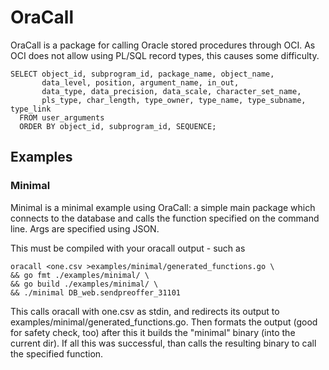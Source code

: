 # OraCall
OraCall is a package for calling Oracle stored procedures through OCI.
As OCI does not allow using PL/SQL record types, this causes some difficulty.

    SELECT object_id, subprogram_id, package_name, object_name,
           data_level, position, argument_name, in_out,
           data_type, data_precision, data_scale, character_set_name,
           pls_type, char_length, type_owner, type_name, type_subname, type_link
      FROM user_arguments
      ORDER BY object_id, subprogram_id, SEQUENCE;

## Examples
### Minimal
Minimal is a minimal example using OraCall: a simple main package which
connects to the database and calls the function specified on the command line.
Args are specified using JSON.

This must be compiled with your oracall output - such as

    oracall <one.csv >examples/minimal/generated_functions.go \
    && go fmt ./examples/minimal/ \
    && go build ./examples/minimal/ \
    && ./minimal DB_web.sendpreoffer_31101

This calls oracall with one.csv as stdin, and redirects its output to
examples/minimal/generated_functions.go.
Then formats the output (good for safety check, too)
after this it builds the "minimal" binary (into the current dir).
If all this was successful, than calls the resulting binary
to call the specified function.
